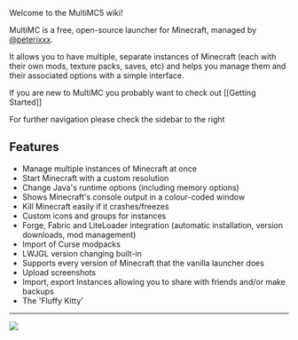 Welcome to the MultiMC5 wiki!

MultiMC is a free, open-source launcher for Minecraft, managed by [@peterixxx](https://twitter.com/peterixxx).

It allows you to have multiple, separate instances of Minecraft (each with their own mods, texture packs, saves, etc) and helps you manage them and their associated options with a simple interface.

If you are new to MultiMC you probably want to check out [[Getting Started]]

For further navigation please check the sidebar to the right

## Features
* Manage multiple instances of Minecraft at once
* Start Minecraft with a custom resolution
* Change Java's runtime options (including memory options)
* Shows Minecraft's console output in a colour-coded window
* Kill Minecraft easily if it crashes/freezes
* Custom icons and groups for instances
* Forge, Fabric and LiteLoader integration (automatic installation, version downloads, mod management)
* Import of Curse modpacks
* LWJGL version changing built-in
* Supports every version of Minecraft that the vanilla launcher does
* Upload screenshots
* Import, export Instances allowing you to share with friends and/or make backups
* The 'Fluffy Kitty'

***

![](https://github.com/MultiMC/MultiMC5/raw/develop/application/resources/backgrounds/catbgrnd2.png)